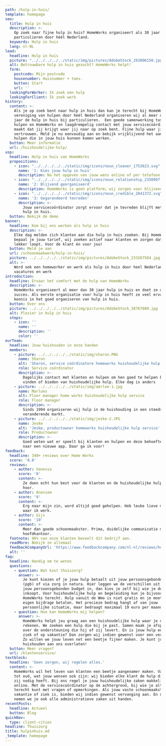 ```yaml
---
path: /hulp-in-huis/
template: homepage
seo:
  title: Hulp in huis
  description: >-
    Op zoek naar fijne hulp in huis? HomeWorks organiseert als 30 jaar hulp bij
    particulieren door héél Nederland.
  keywords: Hulp in huis
  lang: nl-NL
lead:
  headline: Hulp in huis
  picture: "../../../../../static/img/pictures/AdobeStock_263806150.jpg"
  alt: Betrouwbare hulp in huis gezocht? HomeWorks helpt!
  form:
    postcode: Mijn postcode
    housenumber: Huisnummer + toev.
    button: Start
    url: ''
  lookingForWorker: Ik zoek een hulp
  lookingForClient: Ik zoek werk
history:
  content: >-
    Als je op zoek bent naar hulp in huis dan kan je terecht bij HomeWorks. Als
    vereniging van hulpen door héél Nederland organiseren wij al meer dan 30
    jaar de hulp in huis bij particulieren.  Een goede samenwerking tussen
    hulpen en HomeWorks en laagdrempelig contact met jouw servicecoördinator
    maakt dat jij krijgt waar jij naar op zoek bent. Fijne hulp waar jij op kan
    vertrouwen. Meld je nu eenvoudig aan en bekijk vrijblijvend het aanbod van
    hulpen die in jouw huis kunnen komen werken.
  button: Meer informatie
  url: /huishoudelijke-hulp/
usp:
  headline: Hulp in huis van HomeWorks
  propositions:
    - icon: "../../../../../static/img/icons/noun_cleaner_1753623.svg"
      name: '1: Kies jouw hulp in huis'
      description: Na het opgeven van jouw wens online of per telefoon kies je jouw hulp
    - icon: "../../../../../static/img/icons/noun_relationship_2350997.svg"
      name: '2: Blijvend georganiseerd'
      description: HomeWorks is geen platform; wij zorgen voor blijvende tevredenheid
    - icon: "../../../../../static/img/icons/noun_credible_2041372.svg"
      name: '3: Gegarandeerd tevreden'
      description: >-
        Jouw servicecoördinator zorgt ervoor dat je tevreden blijft met jouw
        hulp in huis.
  button: Bekijk de demo
banner:
  headline: Kom bij ons werken als hulp in huis
  description: >-
    Elke dag melden zich klanten aan die hulp in huis zoeken. Bij HomeWorks
    bepaal je jouw tarief, wij zoeken actief naar klanten en zorgen dat alles
    lekker loopt. Voor de klant én voor jou!
  button: Meld je aan
  url: /schoonmaakwerk/hulp-in-huis/
  picture: ../../../../../static/img/pictures/AdobeStock_233267584.jpg
  alt: >-
    Word ook een homeworker en werk als hulp in huis door heel Nederland voor
    vacatures en werk
introduction:
  headline: Ervaar het comfort met de hulp van HomeWorks
  description: >-
    HomeWorks organiseert al meer dan 30 jaar hulp in huis en doet ze dat met
    succes. Als eerste organisatie voor hulp in huis heeft ze veel ervaring en
    kennis in het goed organiseren van hulp in huis.
  button: Over ons
  picture: ../../../../../static/img/pictures/AdobeStock_38767680.jpg
  alt: Plezier in hulp in huis
  steps:
    - icon: ''
      name: ''
      description: ''
      color: ''
ourTeam:
  headline: Jouw huishouden in onze handen
  members:
    - picture: ../../../../../static/img/sharon.PNG
      name: Sharon
      alt: 'Sharon, service coördinatore homeworks huishoudelijke hulp service'
      role: Service coördinator
      description: >-
        Dagelijks contact met klanten en hulpen om hen goed te helpen bij het
        vinden of bieden van huishoudelijke hulp. Elke dag is anders
    - picture: ../../../../../static/img/amrloe-1.jpg
      name: Marloes
      alt: Floor manager home works huishoudelijke hulp service
      role: Floor manager
      description: >-
        Sinds 1994 organiseren wij hulp in de huishouding in een steeds
        veranderende markt.
    - picture: ../../../../../static/img/jeske-2.JPG
      name: Jeske
      alt: 'Jeske, productowner homeworks huishoudelijke hulp service'
      role: Productowner
      description: >-
        Goed weten wat er speelt bij klanten en hulpen en deze behoefte vertalen
        naar een nieuwe app. Daar ga ik voor!
feedback:
  headline: 340+ reviews over Home Works
  score: '8.8'
  reviews:
    - author: Vanessa
      score: '8'
      content: >-
        Ze doen echt hun best voor de klanten en de huishoudelijke hulpen. Top
        hoor.
    - author: Anoniem
      score: '9'
      content: >-
        Erg naar mijn zin, word altijd goed geholpen. Heb leuke lieve mensen
        waar ik werk.
    - author: Gijs
      score: '10'
      content: >-
        Meer dan goede schoonmaakster. Prima, duidelijke communicatie met het
        hoofdkantoor.
  footnote: 96% van onze klanten beveelt dit bedrijf aan.
  readMore: Bekijk ze allemaal
  feedbackCompanyUrl: 'https://www.feedbackcompany.com/nl-nl/reviews/home-works/'
  alt: ''
faq:
  headline: Handig om te weten
  questions:
    - question: Wat kost thuiszorg?
      answer: >-
        Je kunt kiezen of je jouw hulp betaalt uit jouw persoonsgebonden budget
        (pgb) of via zorg in natura. Hier leggen we de verschillen uit. Zet je
        jouw persoonsgebonden budget in, dan kies je zelf bij wie je de zorg
        inkoopt. Voor huishoudelijke hulp en begeleiding kun je bijvoorbeeld bij
        HomeWorks terecht. Hulp vanuit de Wmo is niet gratis en je moet een
        eigen bijdrage betalen. Het precieze bedrag hangt af van jouw
        persoonlijke situatie, maar bedraagt maximaal 19 euro per maand.
    - question: Hoe kan HomeWorks mij helpen?
      answer: >-
        HomeWorks helpt jou graag aan een huishoudelijke hulp waar je op kunt
        rekenen. We zoeken een hulp die bij je past. Samen maak je afspraken
        over de ondersteuning die hij of zij levert. En is jouw hulp een keer
        ziek of op vakantie? Dan zorgen wij indien gewenst voor een vervanger.
        Zo willen we jouw leven net een beetje fijner maken. Je kunt jouw
        huishouden aan ons overlaten!
  button: Meer vragen?
  url: /klantenservice/
textblock:
  headline: 'Geen zorgen, wij regelen alles.'
  content: >-
    HomeWorks wil het leven van klanten een beetje aangenamer maken. Van jong
    tot oud, wat jouw wensen ook zijn: wij bieden elke klant de hulp die hij of
    zij nodig heeft. Bij ons regel je jouw huishoudelijke zaken makkelijk
    online. Met de servicecoördinator op de achtergrond, bij wie je altijd
    terecht kunt met vragen of opmerkingen. Als jouw vaste schoonmaakster op
    vakantie of ziek is, bieden wij indien gewenst vervanging aan. En natuurlijk
    nemen we je ook alle administratieve zaken uit handen.
recentPosts:
  headline: Actueel
  button: Blog
quickNav:
  type: client-cities
headline: Thuiszorg
title: hulpinhuis.md
_template: homepage
---
```




